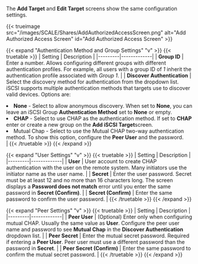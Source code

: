 &NewLine;

The **Add Target** and **Edit Target** screens show the same configuration settings.

{{< trueimage src="/images/SCALE/Shares/AddAuthorizedAccessScreen.png" alt="Add Authorized Access Screen" id="Add Authorized Access Screen" >}}

{{< expand "Authentication Method and Group Settings" "v" >}}
{{< truetable >}}
| Setting | Description |
|---------|-------------|
| **Group ID** | Enter a number. Allows configuring different groups with different authentication profiles. For example, all users with a group ID of *1* inherit the authentication profile associated with *Group 1*. |
| **Discover Authentication** | Select the discovery method for authentication from the dropdown list. iSCSI supports multiple authentication methods that targets use to discover valid devices. Options are: <br><li>**None** - Select to allow anonymous discovery. When set to **None**, you can leave an iSCSI Group **Authentication Method** set to **None** or empty.<br><li>**CHAP** - Select to use CHAP as the authentication method. If set to **CHAP** enter or create a new group on the **Add iSCSI Target**screen.<br><li>Mutual Chap - Select to use the Mutual CHAP two-way authentication method. To show this option, configure the **Peer User** and the password.</li> |
{{< /truetable >}}
{{< /expand >}}

{{< expand "User Settings" "v" >}}
{{< truetable >}}
| Setting | Description |
|---------|-------------|
| **User** | User account to create CHAP authentication with the user on the remote system. Many initiators use the initiator name as the user name. |
| **Secret** | Enter the user password. Secret must be at least 12 and no more than 16 characters long. The screen displays a **Password does not match** error until you enter the same password in **Secret (Confirm)**. |
| **Secret (Confirm)** | Enter the same password to confirm the user password. |
{{< /truetable >}}
{{< /expand >}}

{{< expand "Peer Settings" "v" >}}
{{< truetable >}}
| Setting | Description |
|---------|-------------|
| **Peer User** | (Optional) Enter only when configuring mutual CHAP. Usually the same value as **User**. Configure the peer user name and password to see **Mutual Chap** in the **Discover Authentication** dropdown list. |
| **Peer Secret** | Enter the mutual secret password. Required if entering a **Peer User**. Peer user must use a different password than the password in **Secret**. |
| **Peer Secret (Confirm)** | Enter the same password to confirm the mutual secret password. |
{{< /truetable >}}
{{< /expand >}}